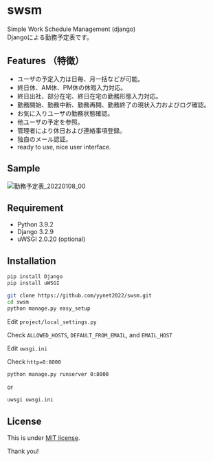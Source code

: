 # swsm
Simple Work Schedule Management (django)  
Djangoによる勤務予定表です。

## Features （特徴）
- ユーザの予定入力は日毎、月一括などが可能。
- 終日休、AM休、PM休の休暇入力対応。
- 終日出社、部分在宅、終日在宅の勤務形態入力対応。
- 勤務開始、勤務中断、勤務再開、勤務終了の現状入力およびログ確認。
- お気に入りユーザの勤務状態確認。
- 他ユーザの予定を参照。
- 管理者により休日および連絡事項登録。
- 独自のメール認証。
- ready to use, nice user interface.

## Sample
![勤務予定表_20220108_00](https://user-images.githubusercontent.com/97294053/148630638-645ba1fc-d823-435f-97b8-d4c4a2d092c3.png)

## Requirement
* Python 3.9.2
* Django 3.2.9
* uWSGI 2.0.20 (optional)

## Installation
```bash
pip install Django
pip install uWSGI
```

```bash
git clone https://github.com/yynet2022/swsm.git
cd swsm
python manage.py easy_setup 
```

Edit `project/local_settings.py`

Check `ALLOWED_HOSTS`, `DEFAULT_FROM_EMAIL`, and `EMAIL_HOST`

Edit `uwsgi.ini`

Check `http=0:8000`

```bash
python manage.py runserver 0:8000
```
or
 
```bash
uwsgi uwsgi.ini 
```

## License
This is under [MIT license](https://en.wikipedia.org/wiki/MIT_License).


Thank you!
